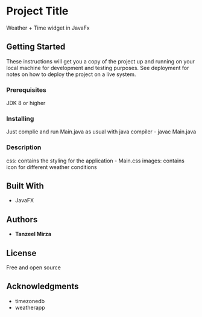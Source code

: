# Project Title

Weather + Time widget in JavaFx 

## Getting Started

These instructions will get you a copy of the project up and running on your local machine for development and testing purposes. See deployment for notes on how to deploy the project on a live system.

### Prerequisites

JDK 8 or higher

### Installing

Just complie and run Main.java as usual with java compiler - javac Main.java

### Description

css: contains the styling for the application - Main.css
images: contains icon for different weather conditions 


## Built With

* JavaFX

## Authors

* **Tanzeel Mirza**

## License

Free and open source

## Acknowledgments

* timezonedb
* weatherapp
